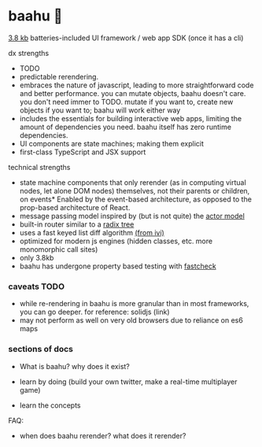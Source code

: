 # baahu 💪

[3.8 kb](https://bundlephobia.com/result?p=baahu@0.10.2) batteries-included UI framework / web app SDK (once it has a cli)

dx strengths

- TODO
- predictable rerendering.
- embraces the nature of javascript, leading to more straightforward code and better performance.
  you can mutate objects, baahu doesn't care. you don't need immer to TODO.
  mutate if you want to, create new objects if you want to; baahu will work either way
- includes the essentials for building interactive web apps, limiting the amount of dependencies you need. baahu itself has zero runtime dependencies.
- UI components are state machines; making them explicit
- first-class TypeScript and JSX support

technical strengths

- state machine components that only rerender (as in computing virtual nodes, let alone DOM nodes) themselves, not their parents or children, on events\* Enabled by the event-based architecture, as opposed to the prop-based architecture of React.
- message passing model inspired by (but is not quite) the [actor model](https://en.wikipedia.org/wiki/Actor_model)
- built-in router similar to a [radix tree](https://en.wikipedia.org/wiki/Radix_tree)
- uses a fast keyed list diff algorithm [(from ivi)](https://github.com/localvoid/ivi)
- optimized for modern js engines (hidden classes, etc. more monomorphic call sites)
- only 3.8kb
- baahu has undergone property based testing with [fastcheck](https://github.com/dubzzz/fast-check)

### caveats TODO

- while re-rendering in baahu is more granular than in most frameworks, you can go deeper. for reference: solidjs (link)
- may not perform as well on very old browsers due to reliance on es6 maps

### sections of docs

- What is baahu? why does it exist?

- learn by doing (build your own twitter, make a real-time multiplayer game)
- learn the concepts

FAQ:

- when does baahu rerender? what does it rerender?
